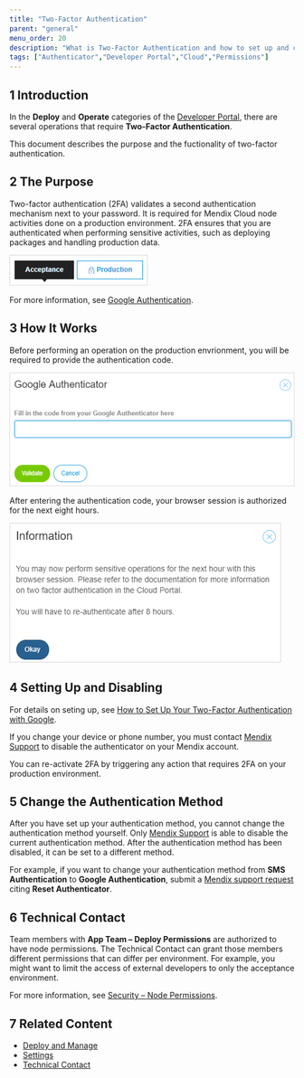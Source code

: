 ```yaml
---
title: "Two-Factor Authentication"
parent: "general"
menu_order: 20
description: "What is Two-Factor Authentication and how to set up and change it."
tags: ["Authenticator","Developer Portal","Cloud","Permissions"]
---
```


## 1 Introduction

In the **Deploy** and **Operate** categories of the [Developer Portal](http://home.mendix.com), there are several operations that require  **Two-Factor Authentication**.

This document describes the purpose and the fuctionality of two-factor authentication.

## 2 The Purpose

Two-factor authentication (2FA) validates a second authentication mechanism next to your password. It is required for Mendix Cloud node activities done on a production environment. 2FA ensures that you are authenticated when performing sensitive activities, such as deploying packages and handling production data.

![](attachments/two-factor-authentication/production.png)

For more information, see [Google Authentication](https://www.google.com/landing/2step/#tab=how-it-protects).

## 3 How It Works

Before performing an operation on the production envrionment, you will be required to provide the authentication code.

![](attachments/two-factor-authentication/google.png)

After entering the authentication code, your browser session is authorized for the next eight hours.

![](attachments/two-factor-authentication/information.png)

## 4 Setting Up and Disabling

For details on seting up, see [How to Set Up Your Two-Factor Authentication with Google](/howtogeneral/how-to-set-up-two-factor-authentication-with-google-authenticator).

If you change your device or phone number, you must contact [Mendix Support](https://support.mendix.com/hc/en-us) to disable the authenticator on your Mendix account.

You can re-activate 2FA by triggering any action that requires 2FA on your production environment.

## 5 Change the Authentication Method

After you have set up your authentication method, you cannot change the authentication method yourself. Only [Mendix Support](https://support.mendix.com) is able to disable the current authentication method. After the authentication method has been disabled, it can be set to a different method.

For example, if you want to change your authentication method from **SMS Authentication** to **Google Authentication**, submit a [Mendix support request](https://support.mendix.com/hc/en-us/requests/new) citing **Reset Authenticator**.

## 6 Technical Contact

Team members with **App Team – Deploy Permissions** are authorized to have node permissions. The Technical Contact can grant those members different permissions that can differ per environment. For example, you might want to limit the access of external developers to only the acceptance environment.

For more information, see [Security – Node Permissions](../deploy/node-permissions).

## 7 Related Content

* [Deploy and Manage](../deploy)
* [Settings](../settings)
* [Technical Contact](../company-app-roles/technical-contact)
